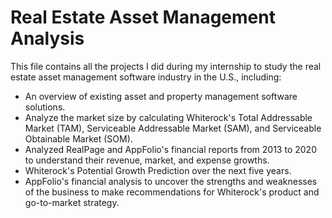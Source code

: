  # Real Estate Asset Management Analysis
This file contains all the projects I did during my internship to study the real estate asset management software industry in the U.S., including:
* An overview of existing asset and property management software solutions.
* Analyze the market size by calculating Whiterock's Total Addressable Market (TAM), Serviceable Addressable Market (SAM), and Serviceable Obtainable Market (SOM).
* Analyzed RealPage and AppFolio's financial reports from 2013 to 2020 to understand their revenue, market, and expense growths.
* Whiterock's Potential Growth Prediction over the next five years.
* AppFolio's financial analysis to uncover the strengths and weaknesses of the business to make recommendations for Whiterock's product and go-to-market strategy.
